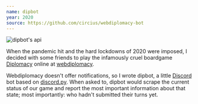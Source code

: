 ```yaml
---
name: dipbot
year: 2020
source: https://github.com/circius/webdiplomacy-bot
---
```


![dipbot's api](/images/dipbot.png)

When the pandemic hit and the hard lockdowns of 2020 were imposed, I
decided with some friends to play the infamously cruel boardgame [Diplomacy](https://boardgamegeek.com/boardgame/483/diplomacy) online at [webdiplomacy](https://webdiplomacy.net/).

Webdiplomacy doesn't offer notifications, so I wrote dipbot, a little
[Discord](https://discord.com/) bot based on [discord.py](https://discordpy.readthedocs.io/en/latest/index.html). When asked to, dipbot would scrape
the current status of our game and report the most important
information about that state; most importantly: who hadn't submitted
their turns yet.

